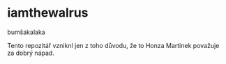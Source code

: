 ﻿# iamthewalrus
bumšakalaka

Tento repozitář vzniknl jen z toho důvodu, že to Honza Martinek považuje za dobrý nápad.